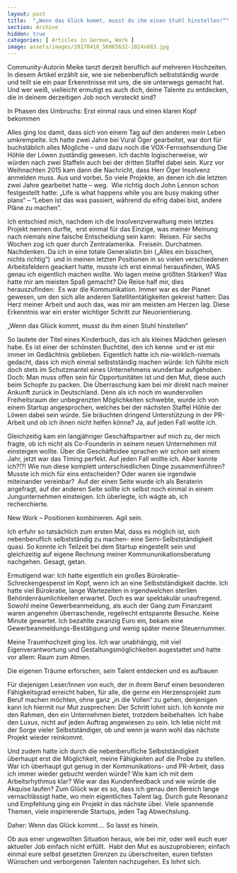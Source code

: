 ```yaml
---
layout: post
title:  "„Wenn das Glück kommt, musst du ihm einen Stuhl hinstellen!“"
section: Archive
hidden: true
categories: [ Articles in German, Work ]
image: assets/images/20170418_5K0K5632-1024x683.jpg
---
```



Community-Autorin Meike tanzt derzeit beruflich auf mehreren Hochzeiten. In diesem Artikel erzählt sie, wie sie nebenberuflich selbstständig wurde und teilt sie ein paar Erkenntnisse mit uns, die sie unterwegs gemacht hat. Und wer weiß, vielleicht ermutigt es auch dich, deine Talente zu entdecken, die in deinem derzeitigen Job noch versteckt sind?



In Phasen des Umbruchs: Erst einmal raus und einen klaren Kopf bekommen

Alles ging los damit, dass sich von einem Tag auf den anderen mein Leben umkrempelte. Ich hatte zwei Jahre bei Vural Öger gearbeitet, war dort für buchstäblich alles Mögliche – und dazu noch die VOX-Fernsehsendung Die Höhle der Löwen zuständig gewesen. Ich dachte logischerweise, wir würden nach zwei Staffeln auch bei der dritten Staffel dabei sein. Kurz vor Weihnachten 2015 kam dann die Nachricht, dass Herr Öger Insolvenz anmelden muss. Aus und vorbei. So viele Projekte, an denen ich die letzten zwei Jahre gearbeitet hatte – weg.  Wie richtig doch John Lennon schon festgestellt hatte: „Life is what happens while you are busy making other plans“ – “Leben ist das was passiert, während du eifrig dabei bist, andere Pläne zu machen”.

Ich entschied mich, nachdem ich die Insolvenzverwaltung mein letztes Projekt nennen durfte,  erst einmal für das Einzige, was meiner Meinung nach niemals eine falsche Entscheidung sein kann:  Reisen. Für sechs Wochen zog ich quer durch Zentralamerika.  Freisein. Durchatmen. Nachdenken. Da ich in eine totale Generalistin bin („Alles ein bisschen, nichts richtig“)  und in meinen letzten Positionen in so vielen verschiedenen Arbeitsfeldern geackert hatte, musste ich erst einmal herausfinden, WAS genau ich eigentlich machen wollte. Wo lagen meine größten Stärken? Was hatte mir am meisten Spaß gemacht? Die Reise half mir, dies herauszufinden:  Es war die Kommunikation. Immer war es der Planet gewesen, um den sich alle anderen Satellitentätigkeiten gekreist hatten: Das Herz meiner Arbeit und auch das, was mir am meisten am Herzen lag. Diese Erkenntnis war ein erster wichtiger Schritt zur Neuorientierung.

„Wenn das Glück kommt, musst du ihm einen Stuhl hinstellen“

So lautete der Titel eines Kinderbuch, das ich als kleines Mädchen gelesen habe. Es ist einer der schönsten Buchtitel, den ich kenne  und er ist mir immer im Gedächtnis geblieben. Eigentlich hatte ich nie-wirklich-niemals gedacht, dass ich mich einmal selbstständig machen würde: Ich fühlte mich doch stets im Schutzmantel eines Unternehmens wunderbar aufgehoben. Doch: Man muss offen sein für Opportunitäten ist und den Mut, diese auch beim Schopfe zu packen. Die Überraschung kam bei mir direkt nach meiner Ankunft zurück in Deutschland. Denn als ich noch im wundervollen Freiheitsraum der unbegrenzten Möglichkeiten schwebte, wurde ich von einem Startup angesprochen, welches bei der nächsten Staffel Höhle der Löwen dabei sein würde. Sie bräuchten dringend Unterstützung in der PR-Arbeit und ob ich ihnen nicht helfen könne? Ja, auf jeden Fall wollte ich.

Gleichzeitig kam ein langjähriger Geschäftspartner auf mich zu, der mich fragte, ob ich nicht als Co-Founderin in seinem neuen Unternehmen mit einsteigen wollte. Über die Geschäftsidee sprachen wir schon seit einem Jahr, jetzt war das Timing perfekt. Auf jeden Fall wollte ich. Aber konnte ich?!?! Wie nun diese komplett unterschiedlichen Dinge zusammenführen? Musste ich mich für eins entscheiden? Oder waren sie irgendwie miteinander vereinbar?  Auf der einen Seite wurde ich als Beraterin angefragt, auf der anderen Seite sollte ich selbst noch einmal in einem Jungunternehmen einsteigen. Ich überlegte, ich wägte ab, ich recherchierte.

New Work – Positionen kombinieren. Agil sein.

Ich erfuhr so tatsächlich zum ersten Mal, dass es möglich ist, sich nebenberuflich selbstständig zu machen- eine Semi-Selbstständigkeit quasi. So konnte ich Teilzeit bei dem Startup eingestellt sein und gleichzeitig auf eigene Rechnung meiner Kommununikationsberatung nachgehen. Gesagt, getan.

Ermutigend war: Ich hatte eigentlich ein großes Bürokratie-Schreckengespenst im Kopf, wenn ich an eine Selbstständigkeit dachte. Ich hatte viel Bürokratie, lange Wartezeiten in irgendwelchen sterilen Behördenräumlichkeiten erwartet. Doch es war spektakulär unaufregend.  Sowohl meine Gewerbeanmeldung, als auch der Gang zum Finanzamt waren angenehm überraschende, regelrecht entspannte Besuche. Keine Minute gewartet. Ich bezahlte zwanzig Euro ein, bekam eine Gewerbeanmeldungs-Bestätigung und wenig später meine Steuernummer.

Meine Traumhochzeit ging los. Ich war unabhängig, mit viel Eigenverantwortung und Gestaltungsmöglichkeiten augestattet und hatte vor allem: Raum zum Atmen.

Die eigenen Träume erforschen, sein Talent entdecken und es aufbauen

Für diejenigen Leser/Innen von euch, der in ihrem Beruf einen besonderen Fähigkeitsgrad erreicht haben, für alle, die gerne ein Herzensprojekt zum Beruf machen möchten, ohne ganz „in die Vollen“ zu gehen, denjenigen kann ich hiermit nur Mut zusprechen: Der Schritt lohnt sich. Ich konnte mir den Rahmen, den ein Unternehmen bietet, trotzdem beibehalten. Ich habe den Luxus, nicht auf jeden Auftrag angewiesen zu sein. Ich lebe nicht mit der Sorge vieler Selbstständiger, ob und wenn ja wann wohl das nächste Projekt wieder reinkommt.

Und zudem hatte ich durch die nebenberufliche Selbstständigkeit überhaupt erst die Möglichkeit, meine Fähigkeiten auf die Probe zu stellen. War ich überhaupt gut genug in der Kommunikations- und PR-Arbeit, dass ich immer wieder gebucht werden würde? Wie kam ich mit dem Arbeitsrhythmus klar? Wie war das Kundenfeedback und wie würde die Akquise laufen? Zum Glück war es so, dass ich genau den Bereich lange vernachlässigt hatte, wo mein eigentliches Talent lag. Durch gute Resonanz und Empfehlung ging ein Projekt in das nächste über. Viele spannende Themen, viele inspirierende Startups, jeden Tag Abwechslung.

Daher: Wenn das Glück kommt…. So lasst es hinein.

Ob aus einer ungewollten Situation heraus, wie bei mir, oder weil euch euer aktueller Job einfach nicht erfüllt.  Habt den Mut es auszuprobieren; einfach einmal eure selbst gesetzten Grenzen zu überschreiten, euren tiefsten Wünschen und verborgenen Talenten nachzugehen. Es lohnt sich.

